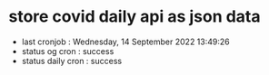 # store covid daily api as json data

- last cronjob : Wednesday, 14 September 2022 13:49:26
- status og cron : success
- status daily cron : success
      
      
